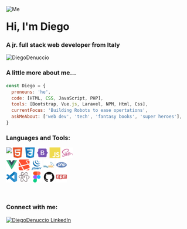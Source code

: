 <!-- Title -->
<img align="left" alt="Me" src="https://i.imgur.com/X3Xeh4F.png"/>
<h1>Hi, I'm Diego</h1>
<h3>A jr. full stack web developer from Italy</h3>

<!-- Profile view -->
<img src="https://komarev.com/ghpvc/?username=DiegoDenuccio" alt="DiegoDenuccio" />

<!-- About -->
<h3>A little more about me...</h3>

```javascript
const Diego = {
  pronouns: 'he',
  code: [HTML, CSS, JavaScript, PHP],
  tools: [Bootstrap, Vue.js, Laravel, NPM, Html, Css],
  currentFocus: 'Building Robots to ease opertations',
  askMeAbout: ['web dev', 'tech', 'fantasy books', 'super heroes'],
}
```

<!-- Languages and Tools -->
<h3>Languages and Tools:</h3>
<img align="left" src="https://github-readme-stats.vercel.app/api/top-langs/?username=DenuccioDiego=compact&hide_title=1&card_width=250"/>
<p align="left">
  <code><img title="HTML5" height="30" src="https://raw.githubusercontent.com/devicons/devicon/2ae2a900d2f041da66e950e4d48052658d850630/icons/html5/html5-original.svg"></code>
  <code><img title="CSS3" height="30" src="https://raw.githubusercontent.com/devicons/devicon/2ae2a900d2f041da66e950e4d48052658d850630/icons/css3/css3-original.svg"></code>
  <code><img title="Bootstrap" height="30" src="https://raw.githubusercontent.com/devicons/devicon/2ae2a900d2f041da66e950e4d48052658d850630/icons/bootstrap/bootstrap-plain.svg"></code>
  <code><img title="Javascript" height="30" src="https://raw.githubusercontent.com/devicons/devicon/2ae2a900d2f041da66e950e4d48052658d850630/icons/javascript/javascript-plain.svg"></code>
  <code><img title="SASS" height="30" src="https://raw.githubusercontent.com/devicons/devicon/2ae2a900d2f041da66e950e4d48052658d850630/icons/sass/sass-original.svg"></code> 
    <br>
  <code><img title="Vuejs" height="30" src="https://raw.githubusercontent.com/devicons/devicon/2ae2a900d2f041da66e950e4d48052658d850630/icons/vuejs/vuejs-original.svg"></code>
  <code><img title="Laravel" height="30" src="https://raw.githubusercontent.com/devicons/devicon/2ae2a900d2f041da66e950e4d48052658d850630/icons/laravel/laravel-plain.svg"></code>
  <code><img title="JQuery" height="30" src="https://raw.githubusercontent.com/devicons/devicon/2ae2a900d2f041da66e950e4d48052658d850630/icons/jquery/jquery-plain-wordmark.svg"></code>
  <code><img title="MySQL" height="30" src="https://raw.githubusercontent.com/devicons/devicon/2ae2a900d2f041da66e950e4d48052658d850630/icons/mysql/mysql-original-wordmark.svg"></code>
  <code><img title="PHP" height="30" src="https://raw.githubusercontent.com/devicons/devicon/2ae2a900d2f041da66e950e4d48052658d850630/icons/php/php-plain.svg"></code>
 <br>
  <code><img title="Visual Studio Code" height="30" src="https://raw.githubusercontent.com/devicons/devicon/2ae2a900d2f041da66e950e4d48052658d850630/icons/vscode/vscode-original.svg"></code>
  <code><img title="Atom" height="30" src="https://raw.githubusercontent.com/devicons/devicon/2ae2a900d2f041da66e950e4d48052658d850630/icons/atom/atom-original.svg"></code>
   <code><img title="Atom" height="30" src="https://raw.githubusercontent.com/devicons/devicon/2ae2a900d2f041da66e950e4d48052658d850630/icons/figma/figma-original.svg"></code>
  <code><img title="GitHub" height="30" src="https://raw.githubusercontent.com/devicons/devicon/2ae2a900d2f041da66e950e4d48052658d850630/icons/github/github-original.svg"></code>  
  <code><img title="npm" height="30" src="https://raw.githubusercontent.com/devicons/devicon/2ae2a900d2f041da66e950e4d48052658d850630/icons/npm/npm-original-wordmark.svg"></code>  
</p>
<br>
<!-- LinkedIn -->
<h3>Connect with me:</h3>
<a href="https://www.linkedin.com/in/diego-denuccio-723356232/" target="blank"><img src="https://img.shields.io/badge/LinkedIn-0077B5?style=for-the-badge&logo=linkedin&logoColor=white" alt="DiegoDenuccio LinkedIn"/></a>
<!-- 
<a href="chiarapapagni-dev@gmail.com" target="blank">
<img src="https://img.shields.io/badge/Gmail-D14836?style=for-the-badge&logo=gmail&logoColor=white" alt="ChiaraPapagni Gmail"/>
</a>
<a href="" target="blank">
<img src="https://img.shields.io/badge/Spotify-1ED760?&style=for-the-badge&logo=spotify&logoColor=white" alt="ChiaraPapagni Spotify"/>
</a>
-->
